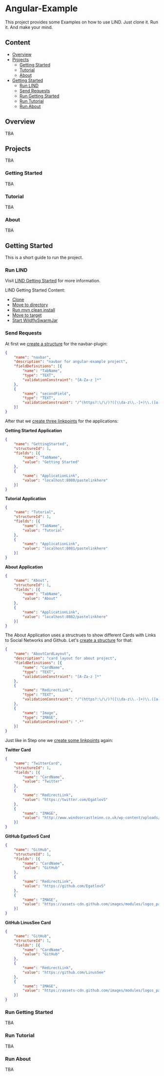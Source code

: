 # Angular-Example

This project provides some Examples on how to use LIND.
Just clone it. Run it. And make your mind.

## Content
- [Overview](https://github.com/EgatlovS/lind/tree/master/angular-example)
- [Projects](https://github.com/EgatlovS/lind/tree/master/angular-example)
	- [Getting Started](https://github.com/EgatlovS/lind/tree/master/angular-example)
	- [Tutorial](https://github.com/EgatlovS/lind/tree/master/angular-example)
	- [About](https://github.com/EgatlovS/lind/tree/master/angular-example)
- [Getting Started](https://github.com/EgatlovS/lind/tree/master/angular-example)
    - [Run LIND](https://github.com/EgatlovS/lind/tree/master/angular-example)
    - [Send Requests](https://github.com/EgatlovS/lind/tree/master/angular-example)
    - [Run Getting Started](https://github.com/EgatlovS/lind/tree/master/angular-example)
    - [Run Tutorial](https://github.com/EgatlovS/lind/tree/master/angular-example)
    - [Run About](https://github.com/EgatlovS/lind/tree/master/angular-example)

## Overview

TBA

## Projects

TBA

### Getting Started

TBA

### Tutorial

TBA

### About

TBA

## Getting Started

This is a short guide to run the project.

### Run LIND

Visit [LIND Getting Started](https://github.com/EgatlovS/lind/tree/master/lind-rs) for more information.

LIND Getting Started Content:
- [Clone](https://github.com/EgatlovS/lind/tree/master/lind-rs)
- [Move to directory](https://github.com/EgatlovS/lind/tree/master/lind-rs)
- [Run mvn clean install](https://github.com/EgatlovS/lind/tree/master/lind-rs)
- [Move to target](https://github.com/EgatlovS/lind/tree/master/lind-rs)
- [Start WildflySwarmJar](https://github.com/EgatlovS/lind/tree/master/lind-rs)

### Send Requests

At first we [create a structure](https://github.com/EgatlovS/lind/blob/master/lind-rs/v1_resources/structures-api.md#post-structuresstructure) for the navbar-plugin:

```json
{
	"name": "navbar",
	"description": "navbar for angular-example project",
	"fieldDefinitions": [{
		"name": "TabName",
		"type": "TEXT",
		"validationConstraint": "[A-Za-z ]*"
	},
	{
		"name": "secondField",
		"type": "TEXT",
		"validationConstraint": "/^(https?:\/\/)?([\\da-z\\.-]+)\\.([a-z\\.]{2,6})([\\/\\w \\.-]*)*\\/?$/"
	}]
}
```

After that we [create three linkpoints](https://github.com/EgatlovS/lind/blob/master/lind-rs/v1_resources/linkpoints-api.md#post-linkpointslinkpoint) for the applications:

__Getting Started Application__

```json
{
	"name": "GettingStarted",
	"structureId": 1,
	"fields": [{
		"name": "TabName",
		"value": "Getting Started"
	},
	{
		"name": "ApplicationLink",
		"value": "localhost:8080/pastelinkhere"
	}]
}
```

__Tutorial Application__

```json
{
	"name": "Tutorial",
	"structureId": 1,
	"fields": [{
		"name": "TabName",
		"value": "Tutorial"
	},
	{
		"name": "ApplicationLink",
		"value": "localhost:8081/pastelinkhere"
	}]
}
```

__About Application__

```json
{
	"name": "About",
	"structureId": 1,
	"fields": [{
		"name": "TabName",
		"value": "About"
	},
	{
		"name": "ApplicationLink",
		"value": "localhost:8082/pastelinkhere"
	}]
}
```

The About Application uses a structrues to show different Cards with Links
to Social Networks and Github.
Let's [create a structure](https://github.com/EgatlovS/lind/blob/master/lind-rs/v1_resources/structures-api.md#post-structuresstructure) for that:

```json
{
	"name": "AboutCardLayout",
	"description": "card layout for about project",
	"fieldDefinitions": [{
		"name": "CardName",
		"type": "TEXT",
		"validationConstraint": "[A-Za-z ]*"
	},
	{
		"name": "RedirectLink",
		"type": "TEXT",
		"validationConstraint": "/^(https?:\/\/)?([\\da-z\\.-]+)\\.([a-z\\.]{2,6})([\\/\\w \\.-]*)*\\/?$/"
	},
	{
		"name": "Image",
		"type": "IMAGE",
		"validationConstraint": ".*"
	}]
}
```

Just like in Step one we [create some linkpoints](https://github.com/EgatlovS/lind/blob/master/lind-rs/v1_resources/linkpoints-api.md#post-linkpointslinkpoint) again:

__Twitter Card__

```json
{
	"name": "TwitterCard",
	"structureId": 1,
	"fields": [{
		"name": "CardName",
		"value": "Twitter"
	},
	{
		"name": "RedirectLink",
		"value": "https://twitter.com/EgatlovS"
	},
	{
		"name": "IMAGE",
		"value": "http://www.windsorcastleinn.co.uk/wp-content/uploads/2015/05/twitter-big.png"
	}]
}
```

__GitHub EgatlovS Card__

```json
{
	"name": "GitHub",
	"structureId": 1,
	"fields": [{
		"name": "CardName",
		"value": "GitHub"
	},
	{
		"name": "RedirectLink",
		"value": "https://github.com/EgatlovS"
	},
	{
		"name": "IMAGE",
		"value": "https://assets-cdn.github.com/images/modules/logos_page/GitHub-Mark.png"
	}]
}
```

__GitHub LinusSee Card__

```json
{
	"name": "GitHub",
	"structureId": 1,
	"fields": [{
		"name": "CardName",
		"value": "GitHub"
	},
	{
		"name": "RedirectLink",
		"value": "https://github.com/LinusSee"
	},
	{
		"name": "IMAGE",
		"value": "https://assets-cdn.github.com/images/modules/logos_page/GitHub-Mark.png"
	}]
}
```

### Run Getting Started

TBA

### Run Tutorial

TBA

### Run About

TBA
